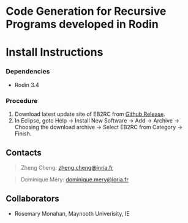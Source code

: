 Code Generation for Recursive Programs developed in Rodin
=======

# Install Instructions

### Dependencies
* Rodin 3.4

### Procedure
1. Download latest update site of EB2RC from [Github Release](https://github.com/veriatl/EB2RC/releases/).
2. In Eclipse, goto Help -> Install New Software -> Add -> Archive -> Choosing the download archive -> Select EB2RC from Category -> Finish.


Contacts
------
> Zheng Cheng: zheng.cheng@inria.fr

> Dominique Méry: dominique.mery@loria.fr

Collaborators
------
* Rosemary Monahan, Maynooth Univerisity, IE

